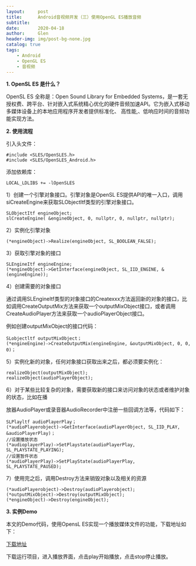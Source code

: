 ```yaml
---
layout:     post
title:      Android音视频开发（三）使用OpenGL ES播放音频
subtitle:   
date:       2020-04-18
author:     Glen
header-img: img/post-bg-none.jpg
catalog: true
tags:
    - Android
    - OpenGL ES
    - 音视频
---
```


**1. OpenSL ES 是什么？**

OpenSL ES 全称是：Open Sound Library for Embedded Systems，是一套无授权费、跨平台、针对嵌入式系统精心优化的硬件音频加速API。它为嵌入式移动多媒体设备上的本地应用程序开发者提供标准化、 高性能,、低响应时间的音频功能实现方法。

**2. 使用流程**

引入头文件：

```
#include <SLES/OpenSLES.h>
#include <SLES/OpenSLES_Android.h>
```

添加依赖库：

```
LOCAL_LDLIBS += -lOpenSLES
```

1）创建一个引擎对象接口。引擎对象是OpenSL ES提供API的唯一入口，调用siCreateEngine来获取SLObjectItf类型的引擎对象接口。

```
SLObjectItf engineObject;
slCreateEngine( &engineObject, 0, nullptr, 0, nullptr, nullptr);
```

2）实例化引擎对象

```
(*engineObject)->Realize(engineObject, SL_BOOLEAN_FALSE);
```

3）获取引擎对象的接口

```
SLEngineItf engineEngine;
(*engineObject)->GetInterface(engineObject, SL_IID_ENGINE, &(engineEngine));
```

4）创建需要的对象接口

通过调用SLEngineltf类型的对象接口的Createxxx方法返回新的对象的接口，比如调用CreateOutputMix方法来获取一个outputMixObject接口，或者调用CreateAudioPlayer方法来获取一个audioPlayerObject接口。

例如创建outputMixObject的接口代码：

```
SLobjectltf outputMixObject；
(*engineEngine)->CreateOutputMix(engineEngine, &outputMixObject, 0, 0, 0)；
```

5）实例化新的对象，任何对象接口获取出来之后，都必须要实例化：

```
realizeObject(outputMixObject);
realizeObject(audioPlayerObject);
```

6）对于某些比较复杂的对象，需要获取新的接口来访问对象的状态或者维护对象的状态，比如在播

放器AudioPlayer或录音器AudioRecorder中注册一些回调方法等，代码如下：

```
SLPlayltf audioPlayerPlay；
(*audioPlayerobject)->GetInterface(audioPlayerObject, SL_IID_PLAY, &audioPlayerPlay)；
//设置播放状态
(*audioplayerPlay)->SetPlaystate(audioPlayerPlay, SL_PLAYSTATE_PLAYING);
//设置暂件状态
(*audioPlayerPlay)->SetPlayState(audioPlayerPlay, SL_PLAYSTATE_PAUSED);
```

7）使用完之后，调用Destroy方法来销毁对象以及相关的资源

```
(*audioPlayerobject)->Destroy(audioPlayerobject);
(*outputMixObject)->Destroy(outputMixObject);
(*engineObject)->Destroy(engineObject);
```

**3. 实例Demo**

本文的Demo代码，使用OpensL  ES实现一个播放媒体文件的功能，下载地址如下：

[下载地址]()

下载运行项目，进入播放界面，点击play开始播放，点击stop停止播放。